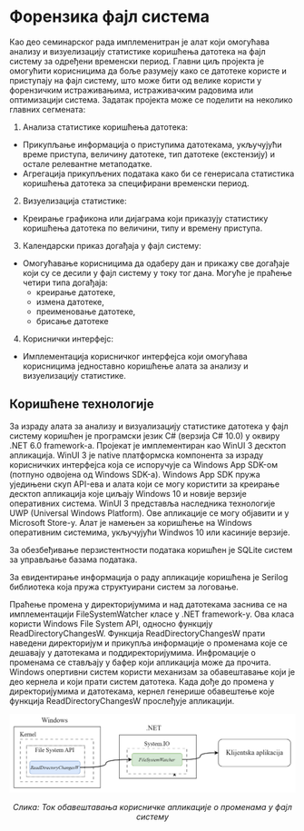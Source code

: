 # Форензика фајл система



Као део семинарског рада имплеменитран је алат који омогућава анализу и визуелизацију статистике коришћења датотека на фајл систему за одређени временски период. Главни циљ пројекта је омогућити корисницима да боље разумеју како се датотеке користе и приступају на фајл систему, што може бити од велике користи у форензичким истраживањима, истраживачким радовима или оптимизацији система.
Задатак пројекта може се поделити на неколико главних сегмената:

1.	Анализа статистике коришћења датотека:
- Прикупљање информација о приступима датотекама, укључујући време приступа, величину датотеке, тип датотеке (екстензију) и остале релевантне метаподатке.
- Aгрегација прикупљених података како би се генерисала статистика коришћења датотека за специфирани временски период.
2.	Визуелизација статистике:
- Креирање графикона или дијаграма који приказују статистику коришћења датотека по величини, типу и времену приступа.
3.	Календарски приказ догађаја у фајл систему:
   - Омогућавање корисницима да одаберу дан и прикажу све догађаје који су се десили у фајл  систему у току тог дана. Могуће је праћење четири типа догађаја: 
     - креирање датотеке, 
     - измена датотеке,
     - преименовање датотеке,
     - брисање датотеке
4.	Кориснички интерфејс:
   - Имплементација корисничког интерфејса који омогућава корисницима једноставно коришћење алата за анализу и визуелизацију статистике.



## Коришћене технологије

За израду алата за анализу и визуализацију статистике датотека у фајл систему коришћен је програмски језик C# (верзија C# 10.0) у оквиру .NET 6.0 framework-а. Пројекат је имплементиран као WinUI 3 десктоп апликација. WinUI 3 је native платформска компонента за израду корисничких интерфејса која се испоручује са Windows App SDK-ом (потпуно одвојена од Windows SDK-а). Windows App SDK пружа уједињени скуп API-ева и алата који се могу користити за креирање десктоп апликација које циљају Windows 10 и новије верзије оперативних система. WinUI 3 представља наследника технологије UWP (Universal Windows Platform). Ове апликације се могу објавити и у Microsoft Store-у.
Алат је намењен за коришћење на Windows оперативним системима, укључујући Windwos 10 или касиније верзије. 

За обезбеђивање перзистентности података коришћен је SQLite систем за управљање базама података.

За евидентирање информација о раду апликације коришћена је Serilog библиотека која пружа структуирани систем за логовање.

Праћење промена у директоријумима и над датотекама заснива се на имплементацији FileSystemWatcher класе у .NET framework-у. Ова класа користи Windows File System API, oдносно функцију ReadDirectoryChangesW. Функција ReadDirectoryChangesW прати наведени директоријум и прикупља информације о променама које се дешавају у датотекама и поддиректоријумима. Инфромације о променама се стављају у бафер који апликација може да прочита. Windows опертивни систем користи механизам за обавештавање који је део кернела и који прати систем датотека. Када дође до промена у директоријумима и датотекама, кернел генерише обавештење које функција ReadDirectoryChangesW прослеђује апликацији.

![file-system-api](https://github.com/milos-lazovic-cs/file-system-forensics/blob/master/file-system-api.png)

<p style= "text-align: center;"> <i>Слика: Ток обавештавања корисничке апликације о променама у фајл систему</i></p>


